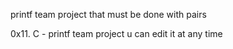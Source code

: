 printf team project that must be done with pairs

0x11. C - printf team project
u can edit it at any time
